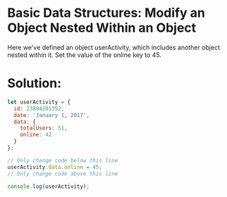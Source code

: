 # Basic Data Structures: Modify an Object Nested Within an Object
Here we've defined an object userActivity, which includes another object nested within it. Set the value of the online key to 45.
# Solution:
```javascript
let userActivity = {
  id: 23894201352,
  date: 'January 1, 2017',
  data: {
    totalUsers: 51,
    online: 42
  }
};

// Only change code below this line
userActivity.data.online = 45;
// Only change code above this line

console.log(userActivity);
```